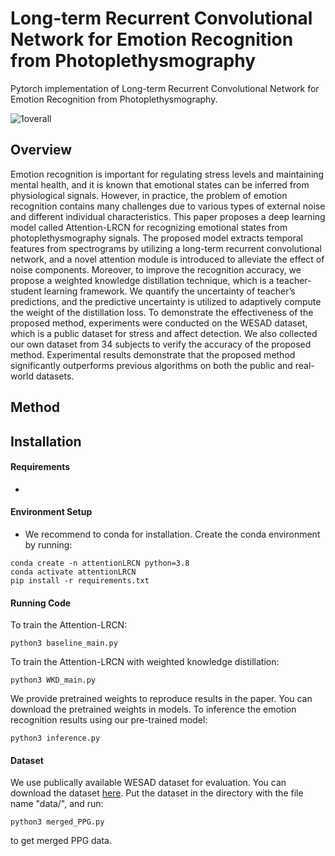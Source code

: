 # Long-term Recurrent Convolutional Network for Emotion Recognition from Photoplethysmography

Pytorch implementation of Long-term Recurrent Convolutional Network for Emotion Recognition from Photoplethysmography.

![1overall](https://user-images.githubusercontent.com/68531659/203210068-6b9254ca-5819-4361-8ee3-c8ec6cdd5d6e.jpg)

## Overview
Emotion recognition is important for regulating stress levels and maintaining mental health, and it is known that emotional states can be inferred from physiological signals.
However, in practice, the problem of emotion recognition contains many challenges due to various types of external noise and different individual characteristics.
This paper proposes a deep learning model called Attention-LRCN for recognizing emotional states from photoplethysmography signals.
The proposed model extracts temporal features from spectrograms by utilizing a long-term recurrent convolutional network, and a novel attention module is introduced to alleviate the effect of noise components.
Moreover, to improve the recognition accuracy, we propose a weighted knowledge distillation technique, which is a teacher-student learning framework.
We quantify the uncertainty of teacher’s predictions, and the predictive uncertainty is utilized to adaptively compute the weight of the distillation loss.
To demonstrate the effectiveness of the proposed method, experiments were conducted on the WESAD dataset, which is a public dataset for stress and affect detection.
We also collected our own dataset from 34 subjects to verify the accuracy of the proposed method.
Experimental results demonstrate that the proposed method significantly outperforms previous algorithms on both the public and real-world datasets.

## Method


## Installation
#### Requirements
- 
#### Environment Setup
- We recommend to conda for installation. Create the conda environment by running:
```
conda create -n attentionLRCN python=3.8
conda activate attentionLRCN
pip install -r requirements.txt
```

#### Running Code
To train the Attention-LRCN:
```
python3 baseline_main.py 
```

To train the Attention-LRCN with weighted knowledge distillation:
```
python3 WKD_main.py
```

We provide pretrained weights to reproduce results in the paper. You can download the pretrained weights in models.
To inference the emotion recognition results using our pre-trained model:
```
python3 inference.py
```
#### Dataset
We use publically available WESAD dataset for evaluation. You can download the dataset [here](https://archive.ics.uci.edu/ml/datasets/WESAD+%28Wearable+Stress+and+Affect+Detection%29).
Put the dataset in the directory with the file name "data/", and run:
```
python3 merged_PPG.py
``` 
to get merged PPG data.
